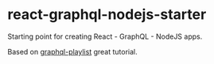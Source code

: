# react-graphql-nodejs-starter
Starting point for creating React - GraphQL - NodeJS apps.

Based on [graphql-playlist](https://github.com/iamshaunjp/graphql-playlist "graphql-playlist") great tutorial.
